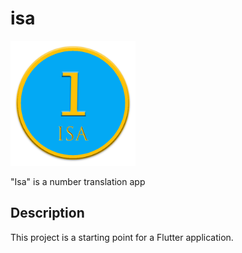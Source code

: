 # isa
<img src="https://github.com/vonjy-2101/isa/blob/main/images/isa.png?raw=true" width="200">

"Isa" is a number translation app

## Description
This project is a starting point for a Flutter application.


